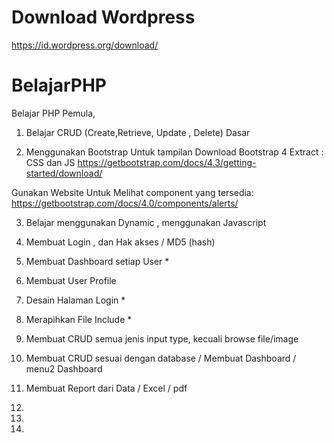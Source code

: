 # Download Wordpress
https://id.wordpress.org/download/

# BelajarPHP
Belajar PHP Pemula,

1. Belajar CRUD (Create,Retrieve, Update , Delete) Dasar

2. Menggunakan Bootstrap Untuk tampilan
Download Bootstrap 4
Extract : CSS dan JS
https://getbootstrap.com/docs/4.3/getting-started/download/

Gunakan Website Untuk Melihat component yang tersedia:
https://getbootstrap.com/docs/4.0/components/alerts/

3. Belajar menggunakan Dynamic , menggunakan Javascript

4. Membuat Login , dan Hak akses / MD5 (hash)

5. Membuat Dashboard setiap User *

6. Membuat User Profile

7. Desain Halaman Login *

8. Merapihkan File Include *

9. Membuat CRUD semua jenis input type, kecuali browse file/image

10. Membuat CRUD sesuai dengan database / Membuat Dashboard / menu2 Dashboard

11. Membuat Report dari Data / Excel / pdf

12. 

13. 

14.
